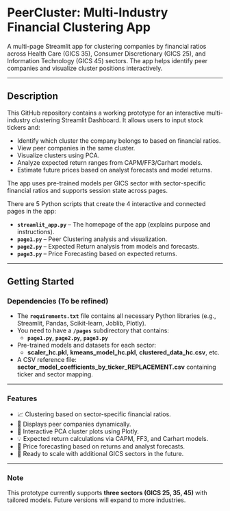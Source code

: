 # PeerCluster: Multi-Industry Financial Clustering App

A multi-page Streamlit app for clustering companies by financial ratios across Health Care (GICS 35), Consumer Discretionary (GICS 25), and Information Technology (GICS 45) sectors. The app helps identify peer companies and visualize cluster positions interactively.

---

## Description

This GitHub repository contains a working prototype for an interactive multi-industry clustering Streamlit Dashboard. It allows users to input stock tickers and:
- Identify which cluster the company belongs to based on financial ratios.
- View peer companies in the same cluster.
- Visualize clusters using PCA.
- Analyze expected return ranges from CAPM/FF3/Carhart models.
- Estimate future prices based on analyst forecasts and model returns.

The app uses pre-trained models per GICS sector with sector-specific financial ratios and supports session state across pages.

There are 5 Python scripts that create the 4 interactive and connected pages in the app:

- **`streamlit_app.py`** – The homepage of the app (explains purpose and instructions).
- **`page1.py`** – Peer Clustering analysis and visualization.
- **`page2.py`** – Expected Return analysis from models and forecasts.
- **`page3.py`** – Price Forecasting based on expected returns.

---

## Getting Started

### Dependencies  (To be refined)

- The **`requirements.txt`** file contains all necessary Python libraries (e.g., Streamlit, Pandas, Scikit-learn, Joblib, Plotly).
- You need to have a **`/pages`** subdirectory that contains:
  - **`page1.py`**, **`page2.py`**, **`page3.py`**
- Pre-trained models and datasets for each sector:
  - **scaler_hc.pkl**, **kmeans_model_hc.pkl**, **clustered_data_hc.csv**, etc.
- A CSV reference file: **sector_model_coefficients_by_ticker_REPLACEMENT.csv** containing ticker and sector mapping.

---

### Features

- 📈 Clustering based on sector-specific financial ratios.
- 🏢 Displays peer companies dynamically.
- 🧭 Interactive PCA cluster plots using Plotly.
- 💡 Expected return calculations via CAPM, FF3, and Carhart models.
- 🔮 Price forecasting based on returns and analyst forecasts.
- 🔄 Ready to scale with additional GICS sectors in the future.

---

### Note

This prototype currently supports **three sectors (GICS 25, 35, 45)** with tailored models. Future versions will expand to more industries.
